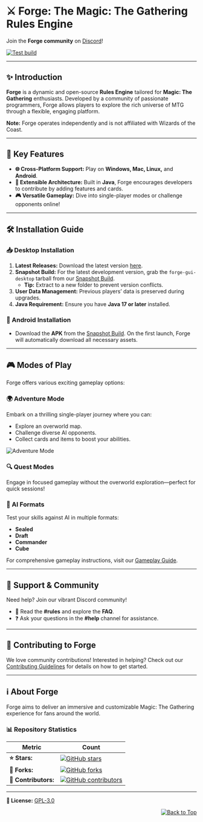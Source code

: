 # ⚔️ Forge: The Magic: The Gathering Rules Engine

Join the **Forge community** on [Discord](https://discord.gg/HcPJNyD66a)!

[![Test build](https://github.com/Card-Forge/forge/actions/workflows/test-build.yaml/badge.svg)](https://github.com/Card-Forge/forge/actions/workflows/test-build.yaml)

---

## ✨ Introduction

**Forge** is a dynamic and open-source **Rules Engine** tailored for **Magic: The Gathering** enthusiasts. Developed by a community of passionate programmers, Forge allows players to explore the rich universe of MTG through a flexible, engaging platform. 

**Note:** Forge operates independently and is not affiliated with Wizards of the Coast.

---

## 🌟 Key Features

- **🌐 Cross-Platform Support:** Play on **Windows, Mac, Linux,** and **Android**.
- **🔧 Extensible Architecture:** Built in **Java**, Forge encourages developers to contribute by adding features and cards.
- **🎮 Versatile Gameplay:** Dive into single-player modes or challenge opponents online!

---

## 🛠️ Installation Guide

### 📥 Desktop Installation
1. **Latest Releases:** Download the latest version [here](https://github.com/Card-Forge/forge/releases/latest).
2. **Snapshot Build:** For the latest development version, grab the `forge-gui-desktop` tarball from our [Snapshot Build](https://github.com/Card-Forge/forge/releases/tag/daily-snapshots).
   - **Tip:** Extract to a new folder to prevent version conflicts.
3. **User Data Management:** Previous players’ data is preserved during upgrades.
4. **Java Requirement:** Ensure you have **Java 17 or later** installed.

### 📱 Android Installation
- Download the **APK** from the [Snapshot Build](https://github.com/Card-Forge/forge/releases/tag/daily-snapshots). On the first launch, Forge will automatically download all necessary assets.

---

## 🎮 Modes of Play

Forge offers various exciting gameplay options:

### 🌍 Adventure Mode
Embark on a thrilling single-player journey where you can:
- Explore an overworld map.
- Challenge diverse AI opponents.
- Collect cards and items to boost your abilities.

![Adventure Mode](https://downloads.cardforge.org/images/site/adventure-mode.png "Adventure Mode")

### 🔍 Quest Modes
Engage in focused gameplay without the overworld exploration—perfect for quick sessions!

### 🤖 AI Formats
Test your skills against AI in multiple formats:
- **Sealed**
- **Draft**
- **Commander**
- **Cube**

For comprehensive gameplay instructions, visit our [Gameplay Guide](https://github.com/Card-Forge/forge/wiki/Gameplay-Guide).

---

## 💬 Support & Community

Need help? Join our vibrant Discord community! 
- 📜 Read the **#rules** and explore the **FAQ**.
- ❓ Ask your questions in the **#help** channel for assistance.

---

## 🤝 Contributing to Forge

We love community contributions! Interested in helping? Check out our [Contributing Guidelines](CONTRIBUTING.md) for details on how to get started.

---

## ℹ️ About Forge

Forge aims to deliver an immersive and customizable Magic: The Gathering experience for fans around the world. 

### 📊 Repository Statistics

| Metric         | Count                                                       |
|----------------|-------------------------------------------------------------|
| **⭐ Stars:**   | [![GitHub stars](https://img.shields.io/github/stars/Card-Forge/forge?style=flat-square)](https://github.com/Card-Forge/forge/stargazers) |
| **🍴 Forks:**   | [![GitHub forks](https://img.shields.io/github/forks/Card-Forge/forge?style=flat-square)](https://github.com/Card-Forge/forge/network) |
| **👥 Contributors:** | [![GitHub contributors](https://img.shields.io/github/contributors/Card-Forge/forge?style=flat-square)](https://github.com/Card-Forge/forge/graphs/contributors) |

---

**📄 License:** [GPL-3.0](LICENSE)
<div align="center" style="display: flex; align-items: center; justify-content: center;">
    <div style="margin-left: auto;">
        <a href="#top">
            <img src="https://img.shields.io/badge/Back%20to%20Top-000000?style=for-the-badge&logo=github&logoColor=white" alt="Back to Top">
        </a>
    </div>
</div>
